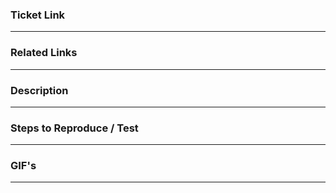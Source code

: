 ### Ticket Link
---------------------------------------------------


### Related Links
---------------------------------------------------


### Description
---------------------------------------------------


### Steps to Reproduce / Test
---------------------------------------------------


### GIF's
---------------------------------------------------
